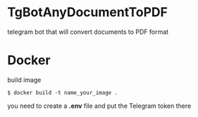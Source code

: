 # TgBotAnyDocumentToPDF
telegram bot that will convert documents to PDF format

# Docker
build image

` $ docker build -t name_your_image . `

you need to create a **.env** file and put the Telegram token there